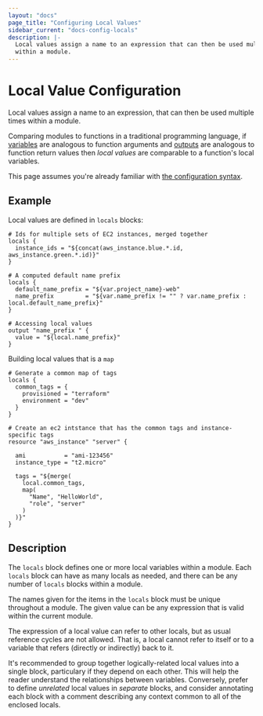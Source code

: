```yaml
---
layout: "docs"
page_title: "Configuring Local Values"
sidebar_current: "docs-config-locals"
description: |-
  Local values assign a name to an expression that can then be used multiple times
  within a module.
---
```


# Local Value Configuration

Local values assign a name to an expression, that can then be used multiple
times within a module.

Comparing modules to functions in a traditional programming language,
if [variables](./variables.html) are analogous to function arguments and
[outputs](./outputs.html) are analogous to function return values then
_local values_ are comparable to a function's local variables.

This page assumes you're already familiar with
[the configuration syntax](/docs/configuration/syntax.html).

## Example

Local values are defined in `locals` blocks:

```hcl
# Ids for multiple sets of EC2 instances, merged together
locals {
  instance_ids = "${concat(aws_instance.blue.*.id, aws_instance.green.*.id)}"
}

# A computed default name prefix
locals {
  default_name_prefix = "${var.project_name}-web"
  name_prefix         = "${var.name_prefix != "" ? var.name_prefix : local.default_name_prefix}"
}

# Accessing local values
output "name_prefix " {
  value = "${local.name_prefix}"
}

```

Building local values that is a `map`
```hcl
# Generate a common map of tags 
locals {
  common_tags = {
    provisioned = "terraform"
    environment = "dev"
  }
}

# Create an ec2 intstance that has the common tags and instance-specific tags
resource "aws_instance" "server" {

  ami           = "ami-123456"
  instance_type = "t2.micro"

  tags = "${merge(
    local.common_tags,
    map(
      "Name", "HelloWorld",
      "role", "server"
    )
  )}"
}
```

## Description

The `locals` block defines one or more local variables within a module.
Each `locals` block can have as many locals as needed, and there can be any
number of `locals` blocks within a module.

The names given for the items in the `locals` block must be unique throughout
a module. The given value can be any expression that is valid within
the current module.

The expression of a local value can refer to other locals, but as usual
reference cycles are not allowed. That is, a local cannot refer to itself
or to a variable that refers (directly or indirectly) back to it.

It's recommended to group together logically-related local values into
a single block, particulary if they depend on each other. This will help
the reader understand the relationships between variables. Conversely,
prefer to define _unrelated_ local values in _separate_ blocks, and consider
annotating each block with a comment describing any context common to all
of the enclosed locals.
